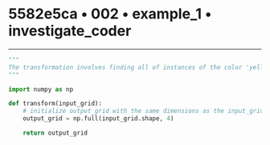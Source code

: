 # 5582e5ca • 002 • example_1 • investigate_coder

---
```python
"""
The transformation involves finding all of instances of the color 'yellow' and then to reproduce input as an output grid with every value is equal to 'yellow'.
"""

import numpy as np

def transform(input_grid):
    # initialize output_grid with the same dimensions as the input_grid
    output_grid = np.full(input_grid.shape, 4)

    return output_grid
```

